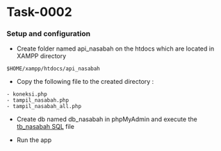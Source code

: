 
# Task-0002

### Setup and configuration


* Create folder named api_nasabah on the htdocs which are located in XAMPP directory
```
$HOME/xampp/htdocs/api_nasabah
```

* Copy the following file to the created directory : 
```
- koneksi.php
- tampil_nasabah.php
- tampil_nasabah_all.php
```

* Create db named db_nasabah in phpMyAdmin and execute the [tb_nasabah SQL](https://github.com/Adhito/app-inixindo-task02/blob/main/db_api/tb_nasabah.sqlm/) file

* Run the app

